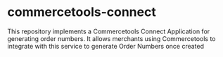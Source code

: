# commercetools-connect
This repository implements a Commercetools Connect Application for generating order numbers. It allows merchants using Commercetools to integrate with this service to generate Order Numbers once created
